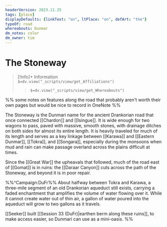 ```yaml
---
headerVersion: 2023.11.25
tags: [place]
displayDefaults: {linkText: "on", ltPlace: "on", defArt: "the"}
typeOf: road
whereabouts: Dunmar
dm_notes: color
dm_owner: tim
---
```

# The Stoneway
>[!info]+ Information  
> `$=dv.view("_scripts/view/get_Affiliations")`  
>> `$=dv.view("_scripts/view/get_Whereabouts")`

%% some notes on features along the road that probably aren't worth their own pages but would be nice to record in OneNote %%

The Stoneway is the Dunmari name for the ancient Drankorian road that once connected [[Chardon]] and [[Isingue]]. It is wide enough for two wagons to pass, paved with massive, smooth stones, with drainage ditches on both sides for almost its entire length. It is heavily traveled for much of its length and serves as a key linkage between [[Karawa]] and [[Eastern Dunmar]], [[Tokra]], and [[Songara]], especially during the monsoons when mud and rain can make passage overland across the plains difficult at times. 

Since the [[Great War]] the upheavals that followed, much of the road east of [[Gomat]] is in ruins: the [[Daraar Canyon]] cuts across the path of the Stoneway, and beyond it is in poor repair. 

%%^Campaign:DuFr%%
About halfway between Tokra and Karawa, a three-mile segment of an old Drankorian aqueduct still exists, carrying a faded enchantment that amplifies the volume of water flowing over it. While it cannot create water out of thin air, a gallon of water poured into the aqueduct will grow to two gallons as it travels. 

[[Seeker]] built [[Session 33 (DuFr)|earthen berm along these ruins]], to make access easier, so Dunmari can use as a mini-oasis.
%%
